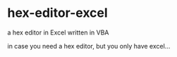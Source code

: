 # hex-editor-excel
a hex editor in Excel written in VBA

in case you need a hex editor, but you only have excel...
